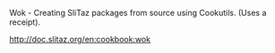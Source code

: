 
Wok - Creating SliTaz packages from source using Cookutils. (Uses a receipt).

http://doc.slitaz.org/en:cookbook:wok
